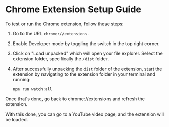 # Chrome Extension Setup Guide

To test or run the Chrome extension, follow these steps:

1. Go to the URL `chrome://extensions`.
2. Enable Developer mode by toggling the switch in the top right corner.
3. Click on "Load unpacked" which will open your file explorer. Select the extension folder, specifically the `/dist` folder.
4. After successfully unpacking the `dist` folder of the extension, start the extension by navigating to the extension folder in your terminal and running:

   ```bash
   npm run watch:all
   ```

Once that's done, go back to chrome://extensions and refresh the extension.

With this done, you can go to a YouTube video page, and the extension will be loaded.

